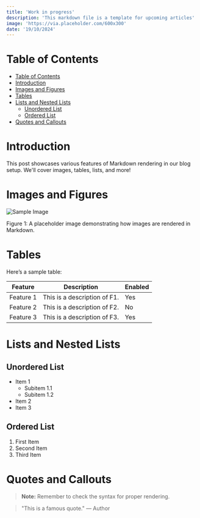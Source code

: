 ```yaml
---
title: 'Work in progress'
description: 'This markdown file is a template for upcoming articles'
image: 'https://via.placeholder.com/600x300'
date: '19/10/2024'
---
```


# Table of Contents

- [Table of Contents](#table-of-contents)
- [Introduction](#introduction)
- [Images and Figures](#images-and-figures)
- [Tables](#tables)
- [Lists and Nested Lists](#lists-and-nested-lists)
  - [Unordered List](#unordered-list)
  - [Ordered List](#ordered-list)
- [Quotes and Callouts](#quotes-and-callouts)

# Introduction

This post showcases various features of Markdown rendering in our blog setup. We'll cover images, tables, lists, and more!

# Images and Figures

![Sample Image](https://via.placeholder.com/600x300 'Sample Image')

Figure 1: A placeholder image demonstrating how images are rendered in Markdown.

# Tables

Here’s a sample table:

| Feature   | Description                  | Enabled |
| --------- | ---------------------------- | ------- |
| Feature 1 | This is a description of F1. | Yes     |
| Feature 2 | This is a description of F2. | No      |
| Feature 3 | This is a description of F3. | Yes     |

# Lists and Nested Lists

## Unordered List

- Item 1
  - Subitem 1.1
  - Subitem 1.2
- Item 2
- Item 3

## Ordered List

1. First Item
2. Second Item
3. Third Item

# Quotes and Callouts

> **Note:** Remember to check the syntax for proper rendering.

> "This is a famous quote." — Author
